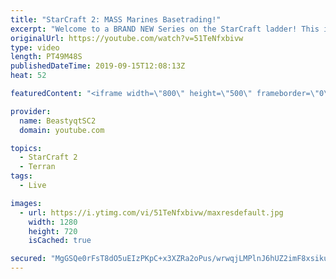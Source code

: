 ```yaml
---
title: "StarCraft 2: MASS Marines Basetrading!"
excerpt: "Welcome to a BRAND NEW Series on the StarCraft ladder! This is the \"Mass Marines to Grandmaster\" challenge, where the only attacking unit that I'm allowed to make is Marines - and that's it! I am allowed to make Medivacs just so that the gaemplay is not too monotonous, but I believe I could even make"
originalUrl: https://youtube.com/watch?v=51TeNfxbivw
type: video
length: PT49M48S
publishedDateTime: 2019-09-15T12:08:13Z
heat: 52

featuredContent: "<iframe width=\"800\" height=\"500\" frameborder=\"0\" src=\"https://www.youtube.com/embed/51TeNfxbivw\" allow=\"accelerometer; autoplay; encrypted-media; gyroscope; picture-in-picture\" allowfullscreen></iframe>"

provider:
  name: BeastyqtSC2
  domain: youtube.com

topics:
  - StarCraft 2
  - Terran
tags:
  - Live

images:
  - url: https://i.ytimg.com/vi/51TeNfxbivw/maxresdefault.jpg
    width: 1280
    height: 720
    isCached: true

secured: "MgGSQe0rFsT8dO5uEIzPKpC+x3XZRa2oPus/wrwqjLMPlnJ6hUZ2imF8xsikujybWO7FppNJNiSkxOfl9r/WlxXO5cmMKhrLs3xCHV8FKvrMJzUaZisok2NMegyrWXP3RCYMJXJIQDGsIIvNXkX8jmSnC6WQXDL0BLndJV6TGJtdsB6NF9ERSvHM78sWl//Bo17c6TegXEKiIQlJCnArvT99M+zPB0KGgW9iguOYMBqS7/ZYWSN1FOAgVJghBTFrcJjMHHWGfO0AA5B310j3e4YtQr+TlIATvfaNuwubdIhN0cSQz8H1MnqfgKF1PxuD4Kxe17486sYQjF+EJuaHpTu3wiJ0m61MLgvAsJiT7ZUAT6DyAZlaNBQ8xv7xOfoRglBuSmJiqK5zTsejRhS1mI2ntlp9yg8EB/Aa92x1RHk=;eY2Cu3xUNsYJ7UQTIUn+Pg=="
---
```


